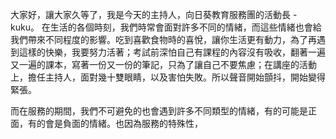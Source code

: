 大家好，讓大家久等了，我是今天的主持人，向日葵教育服務團的活動長 - kuku。
在生活的各個時刻，我們時常會面對許多不同的情緒，而這些情緒也會給我們帶來不同程度的影響。吃到喜歡食物時的喜悅，讓你生活更有動力，為了再遇到這樣的快樂，我要努力活著；考試前深怕自己有課程的內容沒有吸收，翻著一遍又一遍的課本，寫著一份又一份的筆記，只為了讓自己不要焦慮；在講座的活動上，擔任主持人，面對幾十雙眼睛，以及害怕失敗。所以聲音開始顫抖，開始變得緊張。

而在服務的期間，我們不可避免的也會遇到許多不同類型的情緒，有的可能是正面，有的會是負面的情緒。也因為服務的特殊性，